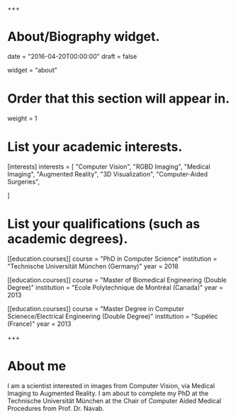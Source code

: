 +++
# About/Biography widget.

date = "2016-04-20T00:00:00"
draft = false

widget = "about"

# Order that this section will appear in.
weight = 1

# List your academic interests.
[interests]
  interests = [
    "Computer Vision",
    "RGBD Imaging",
    "Medical Imaging",
    "Augmented Reality",
	"3D Visualization",
	"Computer-Aided Surgeries",


  ]


# List your qualifications (such as academic degrees).
[[education.courses]]
  course = "PhD in Computer Science"
  institution = "Technische Universität München (Germany)"
  year = 2018

[[education.courses]]
  course = "Master of Biomedical Engineering (Double Degree)"
  institution = "Ecole Polytechnique de Montréal (Canada)"
  year = 2013

[[education.courses]]
  course = "Master Degree in Computer Scienece/Electrical Engineering (Double Degree)"
  institution = "Supélec (France)"
  year = 2013

+++

# About me

I am a scientist interested in images from Computer Vision, via Medical Imaging to Augmented Reality. I am about to complete my PhD at the Technische Universität München at the Chair of Computer Aided Medical Procedures from Prof. Dr. Navab. 
